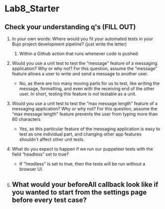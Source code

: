 # Lab8_Starter

## Check your understanding q's (FILL OUT)
1. In your own words: Where would you fit your automated tests in your Bujo project development pipeline? (just write the letter)
    1. Within a Github action that runs whenever code is pushed.

2. Would you use a unit test to test the “message” feature of a messaging application? Why or why not? For this question, assume the “message” feature allows a user to write and send a message to another user.
    - No, as there are too many moving parts for us to test, like writing the message, formatting, and even with the receiving end of the other user. In short, testing this feature is not testable as a unit.

3. Would you use a unit test to test the “max message length” feature of a messaging application? Why or why not? For this question, assume the “max message length” feature prevents the user from typing more than 80 characters
    - Yes, as this particular feature of the messaging application is easy to test as one individual part, and changing other app features shouldn't affect other unit tests.

4. What do you expect to happen if we run our puppeteer tests with the field “headless” set to true?
    - If "headless" is set to true, then the tests will be run without a browser UI.

5. What would your beforeAll callback look like if you wanted to start from the settings page before every test case?
    - 
